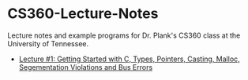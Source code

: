 # CS360-Lecture-Notes
Lecture notes and example programs for Dr. Plank's CS360 class at the University of Tennessee.

- [Lecture #1: Getting Started with C, Types, Pointers, Casting, Malloc, Segementation Violations and Bus Errors](CStuff/lecture.html)
